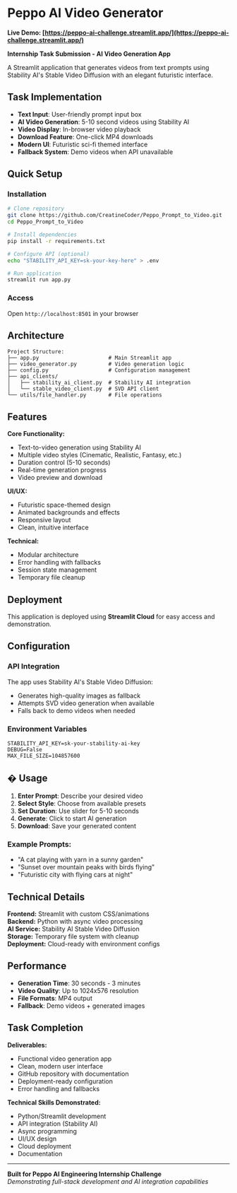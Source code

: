 # Peppo AI Video Generator

**Live Demo: [https://peppo-ai-challenge.streamlit.app/](https://peppo-ai-challenge.streamlit.app/)**

**Internship Task Submission - AI Video Generation App**

A Streamlit application that generates videos from text prompts using Stability AI's Stable Video Diffusion with an elegant futuristic interface.

## Task Implementation

- **Text Input**: User-friendly prompt input box  
- **AI Video Generation**: 5-10 second videos using Stability AI  
- **Video Display**: In-browser video playback  
- **Download Feature**: One-click MP4 downloads  
- **Modern UI**: Futuristic sci-fi themed interface  
- **Fallback System**: Demo videos when API unavailable  

## Quick Setup

### Installation
```bash
# Clone repository
git clone https://github.com/CreatineCoder/Peppo_Prompt_to_Video.git
cd Peppo_Prompt_to_Video

# Install dependencies
pip install -r requirements.txt

# Configure API (optional)
echo "STABILITY_API_KEY=sk-your-key-here" > .env

# Run application
streamlit run app.py
```

### Access
Open `http://localhost:8501` in your browser

## Architecture

```
Project Structure:
├── app.py                      # Main Streamlit app
├── video_generator.py          # Video generation logic  
├── config.py                   # Configuration management
├── api_clients/
│   ├── stability_ai_client.py  # Stability AI integration
│   └── stable_video_client.py  # SVD API client
└── utils/file_handler.py       # File operations
```

## Features

**Core Functionality:**
- Text-to-video generation using Stability AI
- Multiple video styles (Cinematic, Realistic, Fantasy, etc.)
- Duration control (5-10 seconds)
- Real-time generation progress
- Video preview and download

**UI/UX:**
- Futuristic space-themed design
- Animated backgrounds and effects
- Responsive layout
- Clean, intuitive interface

**Technical:**
- Modular architecture
- Error handling with fallbacks
- Session state management
- Temporary file cleanup

## Deployment

This application is deployed using **Streamlit Cloud** for easy access and demonstration.

## Configuration

### API Integration
The app uses Stability AI's Stable Video Diffusion:
- Generates high-quality images as fallback
- Attempts SVD video generation when available
- Falls back to demo videos when needed

### Environment Variables
```env
STABILITY_API_KEY=sk-your-stability-ai-key
DEBUG=False
MAX_FILE_SIZE=104857600
```

## � Usage

1. **Enter Prompt**: Describe your desired video
2. **Select Style**: Choose from available presets
3. **Set Duration**: Use slider for 5-10 seconds
4. **Generate**: Click to start AI generation
5. **Download**: Save your generated content

### Example Prompts:
- "A cat playing with yarn in a sunny garden"
- "Sunset over mountain peaks with birds flying"
- "Futuristic city with flying cars at night"

## Technical Details

**Frontend:** Streamlit with custom CSS/animations  
**Backend:** Python with async video processing  
**AI Service:** Stability AI Stable Video Diffusion  
**Storage:** Temporary file system with cleanup  
**Deployment:** Cloud-ready with environment configs  

## Performance

- **Generation Time**: 30 seconds - 3 minutes
- **Video Quality**: Up to 1024x576 resolution  
- **File Formats**: MP4 output
- **Fallback**: Demo videos + generated images

## Task Completion

**Deliverables:**
- Functional video generation app
- Clean, modern user interface  
- GitHub repository with documentation
- Deployment-ready configuration
- Error handling and fallbacks

**Technical Skills Demonstrated:**
- Python/Streamlit development
- API integration (Stability AI)
- Async programming
- UI/UX design
- Cloud deployment
- Documentation

---

**Built for Peppo AI Engineering Internship Challenge**  
*Demonstrating full-stack development and AI integration capabilities*
